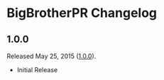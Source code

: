 # BigBrotherPR Changelog

## 1.0.0

Released May 25, 2015 ([1.0.0](https://github.com/jonahoffline/big_brother_pr/tree/v1.0.0)).

* Initial Release
